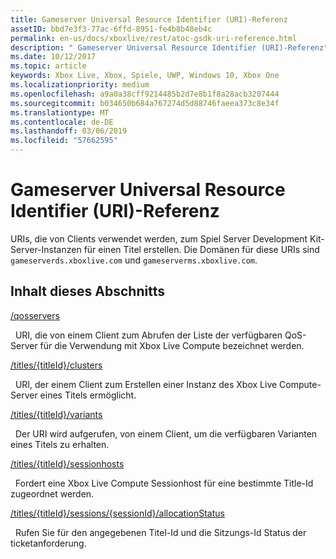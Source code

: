 ```yaml
---
title: Gameserver Universal Resource Identifier (URI)-Referenz
assetID: bbd7e3f3-77ac-6ffd-8951-fe4b8b48eb4c
permalink: en-us/docs/xboxlive/rest/atoc-gsdk-uri-reference.html
description: " Gameserver Universal Resource Identifier (URI)-Referenz"
ms.date: 10/12/2017
ms.topic: article
keywords: Xbox Live, Xbox, Spiele, UWP, Windows 10, Xbox One
ms.localizationpriority: medium
ms.openlocfilehash: a9a0a38cff9214485b2d7e8b1f8a28acb3207444
ms.sourcegitcommit: b034650b684a767274d5d88746faeea373c8e34f
ms.translationtype: MT
ms.contentlocale: de-DE
ms.lasthandoff: 03/06/2019
ms.locfileid: "57662595"
---
```

# <a name="game-server-universal-resource-identifier-uri-reference"></a>Gameserver Universal Resource Identifier (URI)-Referenz
URIs, die von Clients verwendet werden, zum Spiel Server Development Kit-Server-Instanzen für einen Titel erstellen. Die Domänen für diese URIs sind `gameserverds.xboxlive.com` und `gameserverms.xboxlive.com`.
 
<a id="ID4EY"></a>

 
## <a name="in-this-section"></a>Inhalt dieses Abschnitts

[/qosservers](uri-qosservers.md)

&nbsp;&nbsp;URI, die von einem Client zum Abrufen der Liste der verfügbaren QoS-Server für die Verwendung mit Xbox Live Compute bezeichnet werden.

[/titles/{titleId}/clusters](uri-titlestitleidclusters.md)

&nbsp;&nbsp;URI, der einem Client zum Erstellen einer Instanz des Xbox Live Compute-Server eines Titels ermöglicht.

[/titles/{titleId}/variants](uri-titlestitleidvariants.md)

&nbsp;&nbsp;Der URI wird aufgerufen, von einem Client, um die verfügbaren Varianten eines Titels zu erhalten.

[/titles/{titleId}/sessionhosts](uri-titlestitleidsessionhosts.md)

&nbsp;&nbsp;Fordert eine Xbox Live Compute Sessionhost für eine bestimmte Title-Id zugeordnet werden.

[/titles/{titleId}/sessions/{sessionId}/allocationStatus](uri-titlestitleidsessionssessionidallocationstatus.md)

&nbsp;&nbsp;Rufen Sie für den angegebenen Titel-Id und die Sitzungs-Id Status der ticketanforderung.
 